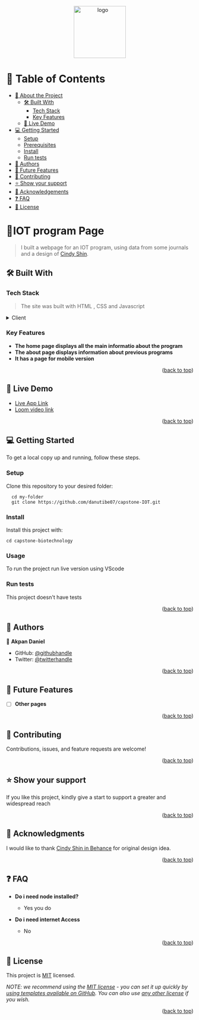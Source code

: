 <a name="readme-top"></a>

<div align="center">

  <img src="murple_logo.png" alt="logo" width="140"  height="auto" />
  <br/>

</div>

# 📗 Table of Contents

- [📖 About the Project](#about-project)
  - [🛠 Built With](#built-with)
    - [Tech Stack](#tech-stack)
    - [Key Features](#key-features)
  - [🚀 Live Demo](#live-demo)
- [💻 Getting Started](#getting-started)
  - [Setup](#setup)
  - [Prerequisites](#prerequisites)
  - [Install](#install)
  - [Run tests](#run-tests)
- [👥 Authors](#authors)
- [🔭 Future Features](#future-features)
- [🤝 Contributing](#contributing)
- [⭐️ Show your support](#support)
- [🙏 Acknowledgements](#acknowledgements)
- [❓ FAQ](#faq)
- [📝 License](#license)

# 📖IOT program Page <a name="about-project"></a>

> I built a webpage for an IOT program, using data from some journals and a design of [Cindy Shin](https://www.behance.net/adagio07).


## 🛠 Built With <a name="built-with"></a>

### Tech Stack <a name="tech-stack"></a>

> The site was built with HTML , CSS and Javascript

<details>
  <summary>Client</summary>
  <ul>
    <li><a href="https://www.javascript.com/">JavaScript</a></li>
  </ul>
</details>



### Key Features <a name="key-features"></a>


- **The home page displays all the main informatio  about the program**
- **The about page displays information about previous programs**
- **It has a page for mobile version**

<p align="right">(<a href="#readme-top">back to top</a>)</p>


## 🚀 Live Demo <a name="live-demo"></a>


- [Live App Link](https://danutibe07.github.io/capstone-IOT/)
- [Loom video link](https://www.loom.com/share/47d3efa1cb414d59bd466293d52d3d3d)

<p align="right">(<a href="#readme-top">back to top</a>)</p>


## 💻 Getting Started <a name="getting-started"></a>

To get a local copy up and running, follow these steps.

### Setup

Clone this repository to your desired folder:

```
  cd my-folder
  git clone https://github.com/danutibe07/capstone-IOT.git
```

### Install

Install this project with:


```
cd capstone-biotechnology

```

### Usage

To run the project run live version using VScode


### Run tests

This project doesn't have tests

<p align="right">(<a href="#readme-top">back to top</a>)</p>


## 👥 Authors <a name="authors"></a>


👤 **Akpan Daniel**

- GitHub: [@githubhandle](https://github.com/danutibe07)
- Twitter: [@twitterhandle](https://twitter.com/Danielutibe07?t=2kvKPTZQ7IGCw2FugE9xCQ&s=09)


<p align="right">(<a href="#readme-top">back to top</a>)</p>

## 🔭 Future Features <a name="future-features"></a>


- [ ] **Other pages**

<p align="right">(<a href="#readme-top">back to top</a>)</p>


## 🤝 Contributing <a name="contributing"></a>

Contributions, issues, and feature requests are welcome!


<p align="right">(<a href="#readme-top">back to top</a>)</p>

<!-- SUPPORT -->

## ⭐️ Show your support <a name="support"></a>

If you like this project, kindly give a start to support a greater and widespread reach

<p align="right">(<a href="#readme-top">back to top</a>)</p>


## 🙏 Acknowledgments <a name="acknowledgements"></a>

I would like to thank [Cindy Shin in Behance](https://www.behance.net/adagio07) for original design idea.

<p align="right">(<a href="#readme-top">back to top</a>)</p>


## ❓ FAQ <a name="faq"></a>


- **Do i need node installed?**

  - Yes you do

- **Do i need internet Access**

  - No

<p align="right">(<a href="#readme-top">back to top</a>)</p>


## 📝 License <a name="license"></a>

This project is [MIT](./LICENSE) licensed.

_NOTE: we recommend using the [MIT license](https://choosealicense.com/licenses/mit/) - you can set it up quickly by [using templates available on GitHub](https://docs.github.com/en/communities/setting-up-your-project-for-healthy-contributions/adding-a-license-to-a-repository). You can also use [any other license](https://choosealicense.com/licenses/) if you wish._

<p align="right">(<a href="#readme-top">back to top</a>)</p>